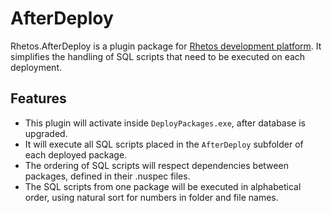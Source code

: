 ﻿# AfterDeploy

Rhetos.AfterDeploy is a plugin package for [Rhetos development platform](https://github.com/Rhetos/Rhetos).
It simplifies the handling of SQL scripts that need to be executed on each deployment.

## Features

* This plugin will activate inside `DeployPackages.exe`, after database is upgraded.
* It will execute all SQL scripts placed in the `AfterDeploy` subfolder of each deployed package.
* The ordering of SQL scripts will respect dependencies between packages, defined in their .nuspec files.
* The SQL scripts from one package will be executed in alphabetical order, using natural sort for numbers in folder and file names.
